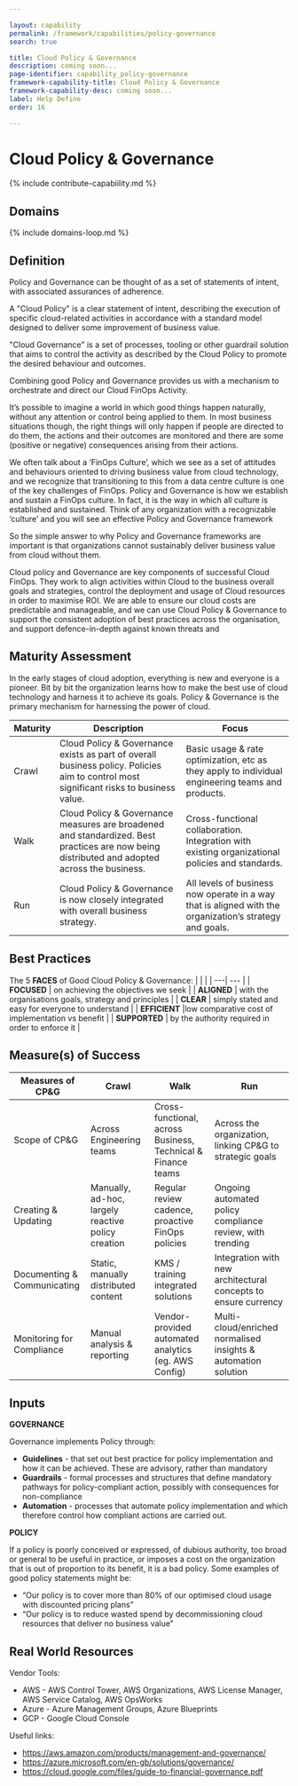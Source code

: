 ```yaml
---

layout: capability
permalink: /framework/capabilities/policy-governance
search: true

title: Cloud Policy & Governance
description: coming soon...
page-identifier: capability_policy-governance
framework-capability-title: Cloud Policy & Governance
framework-capability-desc: coming soon...
label: Help Define
order: 16

---
```


# Cloud Policy & Governance

{% include contribute-capabiility.md %}


## Domains
<!-- _x-ref to the FinOps Domain(s) to which this Capability corresponds_ -->
{% include domains-loop.md %}


## Definition
Policy and Governance can be thought of as a set of statements of intent, with associated assurances of adherence.

A "Cloud Policy" is a clear statement of intent, describing the execution of specific cloud-related activities in accordance with a standard model designed to deliver some improvement of business value.

"Cloud Governance" is a set of processes, tooling or other guardrail solution that aims to control the activity as described by the Cloud Policy to promote the desired behaviour and outcomes.

Combining good Policy and Governance provides us with a mechanism to orchestrate and direct our Cloud FinOps Activity.

It’s possible to imagine a world in which good things happen naturally, without any attention or control being applied to them. In most business situations though, the right things will only happen if people are directed to do them, the actions and their outcomes are monitored and there are some (positive or negative) consequences arising from their actions.

We often talk about a ‘FinOps Culture’, which we see as a set of attitudes and behaviours oriented to driving business value from cloud technology, and we recognize that transitioning to this from a data centre culture is one of the key challenges of FinOps. Policy and Governance is how we establish and sustain a FinOps culture.  In fact, it is the way in which all culture is established and sustained. Think of any organization with a recognizable ‘culture’ and you will see an effective Policy and Governance framework

So the simple answer to why Policy and Governance frameworks are important is that organizations cannot sustainably deliver business value from cloud without them.

Cloud policy and Governance are key components of successful Cloud FinOps. They work to align activities within Cloud to the business overall goals and strategies, control the deployment and usage of Cloud resources in order to maximise ROI. We are able to ensure our cloud costs are predictable and manageable, and we can use Cloud Policy & Governance to support the consistent adoption of best practices across the organisation, and support defence-in-depth against known threats and 

## Maturity Assessment

In the early stages of cloud adoption, everything is new and everyone is a pioneer.  Bit by bit the organization learns how to make the best use of cloud technology and harness it to achieve its goals.  Policy & Governance is the primary mechanism for harnessing the power of cloud.

| Maturity | Description | Focus |
| -------- | ----------- | ----- |
| Crawl | Cloud Policy & Governance exists as part of overall business policy. Policies aim to control most significant risks to business value. | Basic usage & rate optimization, etc as they apply to individual engineering teams and products. |
| Walk | Cloud Policy & Governance measures are broadened and standardized. Best practices are now being distributed and adopted across the business. | Cross-functional collaboration. Integration with existing organizational policies and standards. |
| Run | Cloud Policy & Governance is now closely integrated with overall business strategy. | All levels of business now operate in a way that is aligned with the organization’s strategy and goals. |


## Best Practices

The 5 __FACES__ of Good Cloud Policy & Governance:
| | |
| ---| --- |
| __FOCUSED__ | on achieving the objectives we seek |
| __ALIGNED__ | with the organisations goals, strategy and principles |
| __CLEAR__ | simply stated and easy for everyone to understand |
| __EFFICIENT__ |low comparative cost of implementation vs benefit |
| __SUPPORTED__ | by the authority required in order to enforce it |




## Measure(s) of Success
| Measures of CP&G | Crawl | Walk | Run |
| ---------------- | ----- | ---- | --- |
| Scope of CP&G | Across Engineering teams | Cross-functional, across Business, Technical & Finance teams | Across the organization, linking CP&G to strategic goals |
| Creating & Updating | Manually, ad-hoc, largely reactive policy creation | Regular review cadence, proactive FinOps policies | Ongoing automated policy compliance review, with trending |
|  Documenting & Communicating | Static, manually distributed content | KMS / training integrated solutions | Integration with new architectural concepts to ensure currency |
| Monitoring for Compliance | Manual analysis & reporting | Vendor-provided automated analytics (eg. AWS Config) | Multi-cloud/enriched normalised insights & automation solution |

## Inputs

__GOVERNANCE__

Governance implements Policy through:
- __Guidelines__ - that set out best practice for policy implementation and how it can be achieved. These are advisory, rather than mandatory
- __Guardrails__ -  formal processes and structures that define mandatory pathways for policy-compliant action, possibly with consequences for non-compliance
- __Automation__ - processes that automate policy implementation and which therefore control how compliant actions are carried out. 


__POLICY__


If a policy is poorly conceived or expressed, of dubious authority, too broad or general to be useful in practice, or imposes a cost on the organization that is out of proportion to its benefit, it is a bad policy.
Some examples of good policy statements might be: 
- “Our policy is to cover more than 80% of our optimised cloud usage with discounted pricing plans”
- “Our policy is to reduce wasted spend by decommissioning cloud resources that deliver no business value”


<!-- ####### Real World Resources ####### -->
## Real World Resources

Vendor Tools:
- AWS -  AWS Control Tower, AWS Organizations, AWS License Manager, AWS Service Catalog, AWS OpsWorks
- Azure - Azure Management Groups, Azure Blueprints
- GCP - Google Cloud Console

Useful links:
- https://aws.amazon.com/products/management-and-governance/
- https://azure.microsoft.com/en-gb/solutions/governance/
- https://cloud.google.com/files/guide-to-financial-governance.pdf




